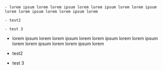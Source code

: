 

```ad-note
- lorem ipsum lorem lorem ipsum lorem lorem ipsum lorem lorem ipsum lorem lorem ipsum lorem lorem ipsum lorem

- test2

- test 3  
```


- lorem ipsum lorem lorem ipsum lorem lorem ipsum lorem lorem ipsum lorem lorem ipsum lorem lorem ipsum lorem

- test2

- test 3  